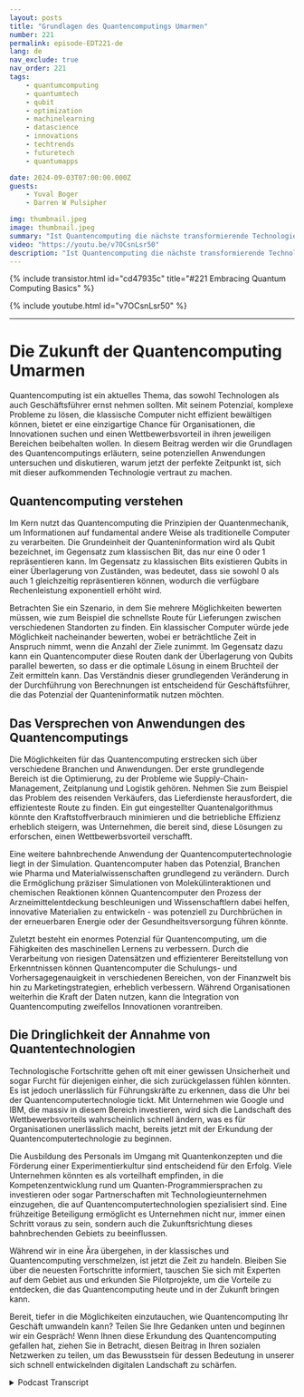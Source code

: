 ```yaml
---
layout: posts
title: "Grundlagen des Quantencomputings Umarmen"
number: 221
permalink: episode-EDT221-de
lang: de
nav_exclude: true
nav_order: 221
tags:
    - quantumcomputing
    - quantumtech
    - qubit
    - optimization
    - machinelearning
    - datascience
    - innovations
    - techtrends
    - futuretech
    - quantumapps

date: 2024-09-03T07:00:00.000Z
guests:
    - Yuval Boger
    - Darren W Pulsipher

img: thumbnail.jpeg
image: thumbnail.jpeg
summary: "Ist Quantencomputing die nächste transformierende Technologie, die die Welt revolutionieren wird? Oder ist es nur eine weitere Innovation, die langsam in den Geschichtsbüchern verschwindet? Hören Sie sich ein Interview von Darren mit Yuval Boger an, einem gleichgesinnten Podcaster und CCO von Quera, und tauchen Sie in die Grundlagen der Quantencomputer ein, in dieser ersten von zwei Episoden über Quantencomputing."
video: "https://youtu.be/v7OCsnLsr50"
description: "Ist Quantencomputing die nächste transformierende Technologie, die die Welt revolutionieren wird? Oder ist es nur eine weitere Innovation, die langsam in den Geschichtsbüchern verschwindet? Hören Sie sich ein Interview von Darren mit Yuval Boger an, einem gleichgesinnten Podcaster und CCO von Quera, und tauchen Sie in die Grundlagen der Quantencomputer ein, in dieser ersten von zwei Episoden über Quantencomputing."
---
```


<div>
{% include transistor.html id="cd47935c" title="#221 Embracing Quantum Computing Basics" %}

{% include youtube.html id="v7OCsnLsr50" %}
</div>

---

# Die Zukunft der Quantencomputing Umarmen

Quantencomputing ist ein aktuelles Thema, das sowohl Technologen als auch Geschäftsführer ernst nehmen sollten. Mit seinem Potenzial, komplexe Probleme zu lösen, die klassische Computer nicht effizient bewältigen können, bietet er eine einzigartige Chance für Organisationen, die Innovationen suchen und einen Wettbewerbsvorteil in ihren jeweiligen Bereichen beibehalten wollen. In diesem Beitrag werden wir die Grundlagen des Quantencomputings erläutern, seine potenziellen Anwendungen untersuchen und diskutieren, warum jetzt der perfekte Zeitpunkt ist, sich mit dieser aufkommenden Technologie vertraut zu machen.

## Quantencomputing verstehen

Im Kern nutzt das Quantencomputing die Prinzipien der Quantenmechanik, um Informationen auf fundamental andere Weise als traditionelle Computer zu verarbeiten. Die Grundeinheit der Quanteninformation wird als Qubit bezeichnet, im Gegensatz zum klassischen Bit, das nur eine 0 oder 1 repräsentieren kann. Im Gegensatz zu klassischen Bits existieren Qubits in einer Überlagerung von Zuständen, was bedeutet, dass sie sowohl 0 als auch 1 gleichzeitig repräsentieren können, wodurch die verfügbare Rechenleistung exponentiell erhöht wird.

Betrachten Sie ein Szenario, in dem Sie mehrere Möglichkeiten bewerten müssen, wie zum Beispiel die schnellste Route für Lieferungen zwischen verschiedenen Standorten zu finden. Ein klassischer Computer würde jede Möglichkeit nacheinander bewerten, wobei er beträchtliche Zeit in Anspruch nimmt, wenn die Anzahl der Ziele zunimmt. Im Gegensatz dazu kann ein Quantencomputer diese Routen dank der Überlagerung von Qubits parallel bewerten, so dass er die optimale Lösung in einem Bruchteil der Zeit ermitteln kann. Das Verständnis dieser grundlegenden Veränderung in der Durchführung von Berechnungen ist entscheidend für Geschäftsführer, die das Potenzial der Quanteninformatik nutzen möchten.

## Das Versprechen von Anwendungen des Quantencomputings

Die Möglichkeiten für das Quantencomputing erstrecken sich über verschiedene Branchen und Anwendungen. Der erste grundlegende Bereich ist die Optimierung, zu der Probleme wie Supply-Chain-Management, Zeitplanung und Logistik gehören. Nehmen Sie zum Beispiel das Problem des reisenden Verkäufers, das Lieferdienste herausfordert, die effizienteste Route zu finden. Ein gut eingestellter Quantenalgorithmus könnte den Kraftstoffverbrauch minimieren und die betriebliche Effizienz erheblich steigern, was Unternehmen, die bereit sind, diese Lösungen zu erforschen, einen Wettbewerbsvorteil verschafft.

Eine weitere bahnbrechende Anwendung der Quantencomputertechnologie liegt in der Simulation. Quantencomputer haben das Potenzial, Branchen wie Pharma und Materialwissenschaften grundlegend zu verändern. Durch die Ermöglichung präziser Simulationen von Molekülinteraktionen und chemischen Reaktionen können Quantencomputer den Prozess der Arzneimittelentdeckung beschleunigen und Wissenschaftlern dabei helfen, innovative Materialien zu entwickeln - was potenziell zu Durchbrüchen in der erneuerbaren Energie oder der Gesundheitsversorgung führen könnte.

Zuletzt besteht ein enormes Potenzial für Quantencomputing, um die Fähigkeiten des maschinellen Lernens zu verbessern. Durch die Verarbeitung von riesigen Datensätzen und effizienterer Bereitstellung von Erkenntnissen können Quantencomputer die Schulungs- und Vorhersagegenauigkeit in verschiedenen Bereichen, von der Finanzwelt bis hin zu Marketingstrategien, erheblich verbessern. Während Organisationen weiterhin die Kraft der Daten nutzen, kann die Integration von Quantencomputing zweifellos Innovationen vorantreiben.

## Die Dringlichkeit der Annahme von Quantentechnologien

Technologische Fortschritte gehen oft mit einer gewissen Unsicherheit und sogar Furcht für diejenigen einher, die sich zurückgelassen fühlen könnten. Es ist jedoch unerlässlich für Führungskräfte zu erkennen, dass die Uhr bei der Quantencomputertechnologie tickt. Mit Unternehmen wie Google und IBM, die massiv in diesem Bereich investieren, wird sich die Landschaft des Wettbewerbsvorteils wahrscheinlich schnell ändern, was es für Organisationen unerlässlich macht, bereits jetzt mit der Erkundung der Quantencomputertechnologie zu beginnen.

Die Ausbildung des Personals im Umgang mit Quantenkonzepten und die Förderung einer Experimentierkultur sind entscheidend für den Erfolg. Viele Unternehmen könnten es als vorteilhaft empfinden, in die Kompetenzentwicklung rund um Quanten-Programmiersprachen zu investieren oder sogar Partnerschaften mit Technologieunternehmen einzugehen, die auf Quantencomputertechnologien spezialisiert sind. Eine frühzeitige Beteiligung ermöglicht es Unternehmen nicht nur, immer einen Schritt voraus zu sein, sondern auch die Zukunftsrichtung dieses bahnbrechenden Gebiets zu beeinflussen.

Während wir in eine Ära übergehen, in der klassisches und Quantencomputing verschmelzen, ist jetzt die Zeit zu handeln. Bleiben Sie über die neuesten Fortschritte informiert, tauschen Sie sich mit Experten auf dem Gebiet aus und erkunden Sie Pilotprojekte, um die Vorteile zu entdecken, die das Quantencomputing heute und in der Zukunft bringen kann.

Bereit, tiefer in die Möglichkeiten einzutauchen, wie Quantencomputing Ihr Geschäft umwandeln kann? Teilen Sie Ihre Gedanken unten und beginnen wir ein Gespräch! Wenn Ihnen diese Erkundung des Quantencomputing gefallen hat, ziehen Sie in Betracht, diesen Beitrag in Ihren sozialen Netzwerken zu teilen, um das Bewusstsein für dessen Bedeutung in unserer sich schnell entwickelnden digitalen Landschaft zu schärfen.



<details>
<summary> Podcast Transcript </summary>

<p></p>

</details>
